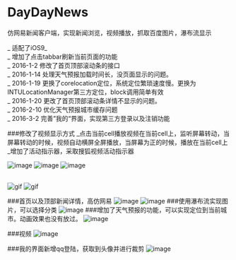 # DayDayNews
仿网易新闻客户端，实现新闻浏览，视频播放，抓取百度图片，瀑布流显示

_ 适配了iOS9_<br />
_ 增加了点击tabbar刷新当前页面的功能<br />
_ 2016-1-2 修改了首页顶部滚动条的接口 <br />
_ 2016-1-14 处理天气预报加载时间长，没页面显示的问题。<br />
_ 2016-1-19 更换了corelocation定位，系统定位繁琐速度慢。更换为INTULocationManager第三方定位，block调用简单有效<br />
_ 2016-1-20 更改了首页顶部滚动条详情不显示的问题。<br />
_ 2016-2-10 优化天气预报城市缓存问题 <br>
_ 2016-3-2  完善”我的“界面，实现第三方登录以及注销功能


###修改了视频显示方式
_点击当前cell播放视频在当前cell上，监听屏幕转动，当屏幕转动的时候，视频自动横屏全屏播放，当屏幕为正的时候，播放在当前cell上<br />
_增加了活动指示器，采取搜狐视频活动指示器

![image](https://raw.githubusercontent.com/gaoyuhang/DayDayNews/master/photo/加载.png)
![image](https://raw.githubusercontent.com/gaoyuhang/DayDayNews/master/photo/播放.png)
![image](https://raw.githubusercontent.com/gaoyuhang/DayDayNews/master/photo/横屏.png)
_<br />_<br />

![gif](https://raw.githubusercontent.com/gaoyuhang/DayDayNews/master/photo/111.gif)
![gif](https://raw.githubusercontent.com/gaoyuhang/DayDayNews/master/photo/222.gif)

###首页以及顶部新闻详情，高仿网易
![image](https://raw.githubusercontent.com/gaoyuhang/DayDayNews/master/photo/main.png)
![image](https://raw.githubusercontent.com/gaoyuhang/DayDayNews/master/photo/detail.png)
###使用瀑布流实现图片，可以选择分类
![image](https://raw.githubusercontent.com/gaoyuhang/DayDayNews/master/photo/photo.png)
###增加了天气预报的功能，可以实现定位到当前城市。动画效果也没有放过。
![image](https://raw.githubusercontent.com/gaoyuhang/DayDayNews/master/photo/weather.PNG)

###视频
![image](https://raw.githubusercontent.com/gaoyuhang/DayDayNews/master/photo/video.png)


###我的界面新增qq登陆，获取到头像并进行裁剪
![image](https://raw.githubusercontent.com/gaoyuhang/DayDayNews/master/photo/setting.png)






